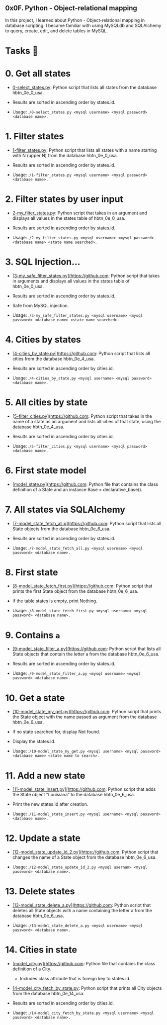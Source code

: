 ## 0x0F. Python - Object-relational mapping

In this project, I learned about Python - Object-relational mapping in database scripting. I became familiar with using MySQLdb and SQLAlchemy to query, create, edit, and delete tables in MySQL.

# Tasks 📃

# 0. Get all states

+ <u>[0-select_states.py](https://github.com)</u>: Python script that lists all states from the database hbtn_0e_0_usa.

+ Results are sorted in ascending order by states.id.

+ Usage:`./0-select_states.py <mysql username> <mysql password> <database name>.`

# 1. Filter states

+ <u>[1-filter_states.py](https://github.com)</u>: Python script that lists all states with a name starting with N (upper N) from the database hbtn_0e_0_usa.

+ Results are sorted in ascending order by states.id.

+ Usage:`./1-filter_states.py <mysql username> <mysql password> <database name>.`

# 2. Filter states by user input

+ <u>[2-my_filter_states.py](https://github.com)</u>: Python script that takes in an argument and displays all values in the states table of hbtn_0e_0_usa.

+ Results are sorted in ascending order by states.id.

+ Usage:`./2-my_filter_states.py <mysql username> <mysql password> <database name> <state name searched>.`

# 3. SQL Injection...

+ <u>[3-my_safe_filter_states.py](https://github.com</u>: Python script that takes in arguments and displays all values in the states table of hbtn_0e_0_usa.

+ Results are sorted in ascending order by states.id.

+ Safe from MySQL injection.

+ Usage:`./3-my_safe_filter_states.py <mysql username> <mysql password> <database name> <state name searched>.`

# 4. Cities by states

+ <u>[4-cities_by_state.py](https://github.com</u>: Python script that lists all cities from the database hbtn_0e_4_usa.

+ Results are sorted in ascending order by cities.id.

+ Usage:`./4-cities_by_state.py <mysql username> <mysql password> <database name>.`

# 5. All cities by state

+ <u>[5-filter_cities.py](https://github.com</u>: Python script that takes in the name of a state as an argument and lists all cities of that state, using the database hbtn_0e_4_usa.

+ Results are sorted in ascending order by cities.id.

+ Usage:`./5-filter_cities.py <mysql username> <mysql password> <database name>.`

# 6. First state model

+ <u>[model_state.py](https://github.com</u>: Python file that contains the class definition of a State and an instance Base = declarative_base().

# 7. All states via SQLAlchemy

+ <u>[7-model_state_fetch_all.p](https://github.com</u>: Python script that lists all State objects from the database hbtn_0e_6_usa.

+ Results are sorted in ascending order by states.id.

+ Usage:`./7-model_state_fetch_all.py <mysql username> <mysql password> <database name>.`

# 8. First state

+ <u>[8-model_state_fetch_first.py](https://github.com</u>: Python script that prints the first State object from the database hbtn_0e_6_usa.

+ If the table states is empty, print Nothing.

+ Usage:`./8-model_state_fetch_first.py <mysql username> <mysql password> <database name>.`

# 9. Contains `a`

+ <u>[9-model_state_filter_a.py](https://github.com</u>: Python script that lists all State objects that contain the letter a from the database hbtn_0e_6_usa.

+ Results are sorted in ascending order by states.id.

+ Usage:`./9-model_state_filter_a.py <mysql username> <mysql password> <database name>.`

# 10. Get a state

+ <u>[10-model_state_my_get.py](https://github.com</u>: Python script that prints the State object with the name passed as argument from the database hbtn_0e_6_usa.

+ If no state searched for, display Not found.

+ Display the states.id.

+ Usage:`./10-model_state_my_get.py <mysql username> <mysql password> <database name> <state name to search>.`

# 11. Add a new state

+ <u>[11-model_state_insert.py](https://github.com</u>: Python script that adds the State object “Louisiana” to the database hbtn_0e_6_usa.

+ Print the new states.id after creation.

+ Usage:`./11-model_state_insert.py <mysql username> <mysql password> <database name>.`

# 12. Update a state

+ <u>[12-model_state_update_id_2.py](https://github.com</u>: Python script that changes the name of a State object from the database hbtn_0e_6_usa.

+ Usage:`./12-model_state_update_id_2.py <mysql usernam> <mysql password> <database name>.`

# 13. Delete states

+ <u>[13-model_state_delete_a.py](https://github.com</u>: Python script that deletes all State objects with a name containing the letter a from the database hbtn_0e_6_usa.

+ Usage:`./13-model_state_delete_a.py <mysql username> <mysql password> <database name>.`

# 14. Cities in state

+ <u>[model_city.py](https://github.com</u>: Python file that contains the class definition of a City.

  + Includes class attribute that is foreign key to states.id.


+ <u>[14-model_city_fetch_by_state.py](https://github.com)</u>: Python script that prints all City objects from the database hbtn_0e_14_usa.

* Results are sorted in ascending order by cities.id.

* Usage:`./14-model_city_fetch_by_state.py <mysql username> <mysql password> <database name>.`

